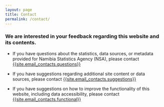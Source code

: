 ```yaml
---
layout: page
title: Contact
permalink: /contact/
---
```

### We are interested in your feedback regarding this website and its contents.


- If you have questions about the statistics, data sources, or metadata provided for Namibia Statistics Agency (NSA), please contact [{{site.email_contacts.questions}}](mailto:{{site.email_contacts.questions}})

- If you have suggestions regarding additional site content or data sources, please contact [{{site.email_contacts.suggestions}}](mailto:{{site.email_contacts.suggestions}})  

- If you have suggestions on how to improve the functionality of this website, including data accessibility, please contact [{{site.email_contacts.functional}}](mailto:{{site.email_contacts.functional}})
